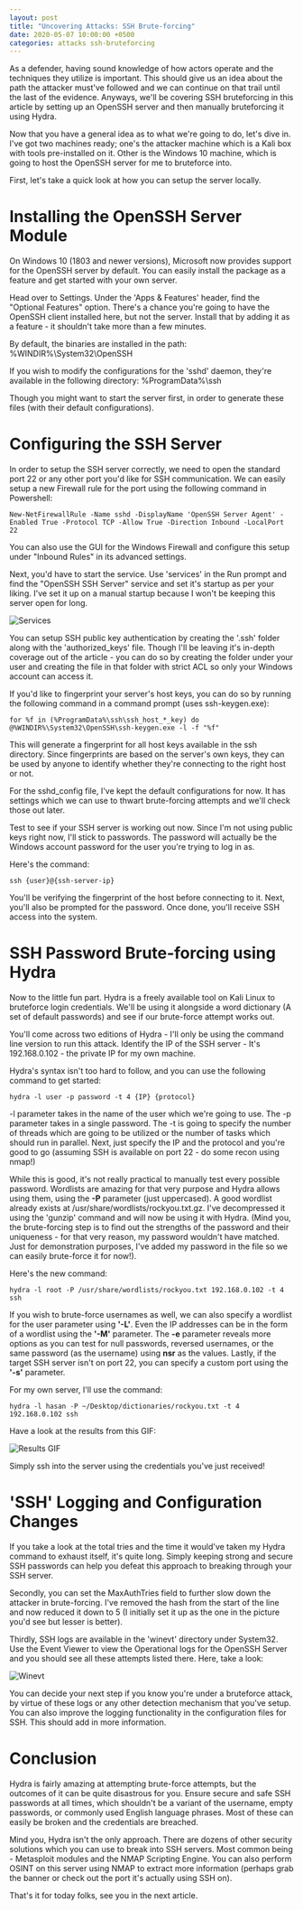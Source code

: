 ```yaml
---
layout: post
title: "Uncovering Attacks: SSH Brute-forcing"
date: 2020-05-07 10:00:00 +0500
categories: attacks ssh-bruteforcing
---
```


As a defender, having sound knowledge of how actors operate and the techniques they utilize is important. This should give us an idea about the path the attacker must've followed and we can continue on that trail until the last of the evidence. Anyways, we'll be covering SSH bruteforcing in this article by setting up an OpenSSH server and then manually bruteforcing it using Hydra.

Now that you have a general idea as to what we're going to do, let's dive in. I've got two machines ready; one's the attacker machine which is a Kali box with tools pre-installed on it. Other is the Windows 10 machine, which is going to host the OpenSSH server for me to bruteforce into.

First, let's take a quick look at how you can setup the server locally. 

# Installing the OpenSSH Server Module

On Windows 10 (1803 and newer versions), Microsoft now provides support for the OpenSSH server by default. You can easily install the package as a feature and get started with your own server. 

Head over to Settings. Under the 'Apps & Features' header, find the "Optional Features" option. There's a chance you're going to have the OpenSSH client installed here, but not the server. Install that by adding it as a feature - it shouldn't take more than a few minutes. 

By default, the binaries are installed in the path:
    %WINDIR%\System32\OpenSSH

If you wish to modify the configurations for the 'sshd' daemon, they're available in the following directory: 
    %ProgramData%\ssh

Though you might want to start the server first, in order to generate these files (with their default configurations).

# Configuring the SSH Server

In order to setup the SSH server correctly, we need to open the standard port 22 or any other port you'd like for SSH communication. We can easily setup a new Firewall rule for the port using the following command in Powershell:

    New-NetFirewallRule -Name sshd -DisplayName 'OpenSSH Server Agent' -Enabled True -Protocol TCP -Allow True -Direction Inbound -LocalPort 22

You can also use the GUI for the Windows Firewall and configure this setup under "Inbound Rules" in its advanced settings. 

Next, you'd have to start the service. Use 'services' in the Run prompt and find the "OpenSSH SSH Server" service and set it's startup as per your liking. I've set it up on a manual startup because I won't be keeping this server open for long.

![Services](/assets/ssh-bruteforce/services.png)

You can setup SSH public key authentication by creating the '.ssh' folder along with the 'authorized_keys' file. Though I'll be leaving it's in-depth coverage out of the article - you can do so by creating the folder under your user and creating the file in that folder with strict ACL so only your Windows account can access it.

If you'd like to fingerprint your server's host keys, you can do so by running the following command in a command prompt (uses ssh-keygen.exe): 

    for %f in (%ProgramData%\ssh\ssh_host_*_key) do @%WINDIR%\System32\OpenSSH\ssh-keygen.exe -l -f "%f"

This will generate a fingerprint for all host keys available in the ssh directory. Since fingerprints are based on the server's own keys, they can be used by anyone to identify whether they're connecting to the right host or not. 

For the sshd_config file, I've kept the default configurations for now. It has settings which we can use to thwart brute-forcing attempts and we'll check those out later. 

Test to see if your SSH server is working out now. Since I'm not using public keys right now, I'll stick to passwords. The password will actually be the Windows account password for the user you're trying to log in as. 

Here's the command: 

    ssh {user}@{ssh-server-ip}

You'll be verifying the fingerprint of the host before connecting to it. Next, you'll also be prompted for the password. Once done, you'll receive SSH access into the system. 

# SSH Password Brute-forcing using Hydra

Now to the little fun part. Hydra is a freely available tool on Kali Linux to bruteforce login credentials. We'll be using it alongside a word dictionary (A set of default passwords) and see if our brute-force attempt works out. 

You'll come across two editions of Hydra - I'll only be using the command line version to run this attack. Identify the IP of the SSH server - It's 192.168.0.102 - the private IP for my own machine. 

Hydra's syntax isn't too hard to follow, and you can use the following command to get started:

    hydra -l user -p password -t 4 {IP} {protocol}

-l parameter takes in the name of the user which we're going to use. The -p parameter takes in a single password. The -t is going to specify the number of threads which are going to be utilized or the number of tasks which should run in parallel. Next, just specify the IP and the protocol and you're good to go (assuming SSH is available on port 22 - do some recon using nmap!)

While this is good, it's not really practical to manually test every possible password. Wordlists are amazing for that very purpose and Hydra allows using them, using the **-P** parameter (just uppercased). A good wordlist already exists at /usr/share/wordlists/rockyou.txt.gz. I've decompressed it using the 'gunzip' command and will now be using it with Hydra. (Mind you, the brute-forcing step is to find out the strengths of the password and their uniqueness - for that very reason, my password wouldn't have matched. Just for demonstration purposes, I've added my password in the file so we can easily brute-force it for now!).

Here's the new command: 

    hydra -l root -P /usr/share/wordlists/rockyou.txt 192.168.0.102 -t 4 ssh

If you wish to brute-force usernames as well, we can also specify a wordlist for the user parameter using **'-L'**. Even the IP addresses can be in the form of a wordlist using the **'-M'** parameter. The **-e** parameter reveals more options as you can test for null passwords, reversed usernames, or the same password (as the username) using **nsr** as the values. Lastly, if the target SSH server isn't on port 22, you can specify a custom port using the **'-s'** parameter. 

For my own server, I'll use the command:

    hydra -l hasan -P ~/Desktop/dictionaries/rockyou.txt -t 4 192.168.0.102 ssh

Have a look at the results from this GIF: 

![Results GIF](/assets/ssh-bruteforce/ssh-bruteforce.gif)

Simply ssh into the server using the credentials you've just received! 

# 'SSH' Logging and Configuration Changes

If you take a look at the total tries and the time it would've taken my Hydra command to exhaust itself, it's quite long. Simply keeping strong and secure SSH passwords can help you defeat this approach to breaking through your SSH server. 

Secondly, you can set the MaxAuthTries field to further slow down the attacker in brute-forcing. I've removed the hash from the start of the line and now reduced it down to 5 (I initially set it up as the one in the picture you'd see but lesser is better). 

Thirdly, SSH logs are available in the 'winevt' directory under System32. Use the Event Viewer to view the Operational logs for the OpenSSH Server and you should see all these attempts listed there. Here, take a look: 

![Winevt](/assets/ssh-bruteforce/winevt.png)

You can decide your next step if you know you're under a bruteforce attack, by virtue of these logs or any other detection mechanism that you've setup. You can also improve the logging functionality in the configuration files for SSH. This should add in more information. 

# Conclusion

Hydra is fairly amazing at attempting brute-force attempts, but the outcomes of it can be quite disastrous for you. Ensure secure and safe SSH passwords at all times, which shouldn't be a variant of the username, empty passwords, or commonly used English language phrases. Most of these can easily be broken and the credentials are breached.

Mind you, Hydra isn't the only approach. There are dozens of other security solutions which you can use to break into SSH servers. Most common being - Metasploit modules and the NMAP Scripting Engine. You can also perform OSINT on this server using NMAP to extract more information (perhaps grab the banner or check out the port it's actually using SSH on).

That's it for today folks, see you in the next article. 